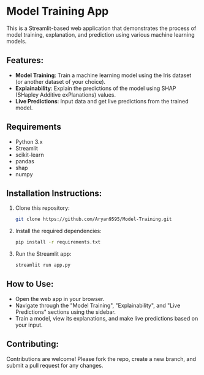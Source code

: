 # Model Training App

This is a Streamlit-based web application that demonstrates the process of model training, explanation, and prediction using various machine learning models.

## Features:
- **Model Training**: Train a machine learning model using the Iris dataset (or another dataset of your choice).
- **Explainability**: Explain the predictions of the model using SHAP (SHapley Additive exPlanations) values.
- **Live Predictions**: Input data and get live predictions from the trained model.

## Requirements
- Python 3.x
- Streamlit
- scikit-learn
- pandas
- shap
- numpy

## Installation Instructions:
1. Clone this repository:
   ```bash
   git clone https://github.com/Aryan9595/Model-Training.git
   ```

2. Install the required dependencies:
   ```bash
   pip install -r requirements.txt
   ```

3. Run the Streamlit app:
   ```bash
   streamlit run app.py
   ```

## How to Use:
- Open the web app in your browser.
- Navigate through the "Model Training", "Explainability", and "Live Predictions" sections using the sidebar.
- Train a model, view its explanations, and make live predictions based on your input.

## Contributing:
Contributions are welcome! Please fork the repo, create a new branch, and submit a pull request for any changes.
